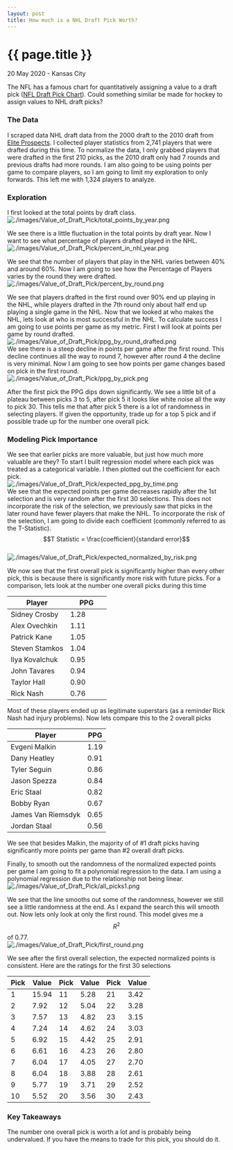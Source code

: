 ```yaml
---
layout: post
title: How much is a NHL Draft Pick Worth?
---
```


{{ page.title }}
================

<p class="meta">20 May 2020 - Kansas City</p> 

The NFL has a famous chart for quantitatively assigning a value to a draft pick ([NFL Draft Pick Chart](https://www.pro-football-reference.com/draft/draft_trade_value.htm)).  Could something similar be made for hockey to assign values to NHL draft picks? 

### The Data
I scraped data NHL draft data from the 2000 draft to the 2010 draft from [Elite Prospects](https://www.eliteprospects.com/).  I collected player statistics from 2,741 players that were drafted during this time.  To normalize the data, I only grabbed players that were drafted in the first 210 picks, as the 2010 draft only had 7 rounds and previous drafts had more rounds.  I am also going to be using points per game to compare players, so I am going to limit my exploration to only forwards.  This left me with 1,324 players to analyze.   

### Exploration 

I first looked at the total points by draft class.<br>
![./images/Value_of_Draft_Pick/total_points_by_year.png](https://raw.githubusercontent.com/sik-flow/sik-flow.github.io/master/_posts/Images/Value_of_Draft_Pick/total_points_by_year.png)

We see there is a little fluctuation in the total points by draft year.  Now I want to see what percentage of players drafted played in the NHL.<br>
![./images/Value_of_Draft_Pick/percent_in_nhl_year.png](https://raw.githubusercontent.com/sik-flow/sik-flow.github.io/master/_posts/Images/Value_of_Draft_Pick/percent_in_nhl_year.png)

We see that the number of players that play in the NHL varies between 40% and around 60%.  Now I am going to see how the Percentage of Players varies by the round they were drafted.<br>
![./images/Value_of_Draft_Pick/percent_by_round.png](https://raw.githubusercontent.com/sik-flow/sik-flow.github.io/master/_posts/Images/Value_of_Draft_Pick/percent_by_round.png)

We see that players drafted in the first round over 90% end up playing in the NHL, while players drafted in the 7th round only about half end up playing a single game in the NHL.  Now that we looked at who makes the NHL, lets look at who is most successful in the NHL.  To calculate success I am going to use points per game as my metric.  First I will look at points per game by round drafted.<br>
![./images/Value_of_Draft_Pick/ppg_by_round_drafted.png](https://raw.githubusercontent.com/sik-flow/sik-flow.github.io/master/_posts/Images/Value_of_Draft_Pick/ppg_by_round_drafted.png)<br>
We see there is a steep decline in points per game after the first round.  This decline continues all the way to round 7, however after round 4 the decline is very minimal.  Now I am going to see how points per game changes based on pick in the first round.<br>
![./images/Value_of_Draft_Pick/ppg_by_pick.png](https://raw.githubusercontent.com/sik-flow/sik-flow.github.io/master/_posts/Images/Value_of_Draft_Pick/ppg_by_pick.png)<br>

After the first pick the PPG dips down significantly.  We see a little bit of a plateau between picks 3 to 5, after pick 5 it looks like white noise all the way to pick 30.  This tells me that after pick 5 there is a lot of randomness in selecting players.  If given the opportunity, trade up for a top 5 pick and if possible trade up for the number one overall pick.  

### Modeling Pick Importance 

We see that earlier picks are more valuable, but just how much more valuable are they? To start I built regression model where each pick was treated as a categorical variable.  I then plotted out the coefficient for each pick.<br>
![./images/Value_of_Draft_Pick/expected_ppg_by_time.png](https://raw.githubusercontent.com/sik-flow/sik-flow.github.io/master/_posts/Images/Value_of_Draft_Pick/expected_ppg_by_pick.png)<br>
We see that the expected points per game decreases rapidly after the 1st selection and is very random after the first 30 selections. This does not incorporate the risk of the selection, we previously saw that picks in the later round have fewer players that make the NHL.  To incorporate the risk of the selection, I am going to divide each coefficient (commonly referred to as the T-Statistic).<br> 
$$T Statistic = \frac{coefficient}{standard error}$$<br>
![./images/Value_of_Draft_Pick/expected_normalized_by_risk.png](https://raw.githubusercontent.com/sik-flow/sik-flow.github.io/master/_posts/Images/Value_of_Draft_Pick/expected_normalized_by_risk.png)

We now see that the first overall pick is significantly higher than every other pick, this is because there is significantly more risk with future picks.  For a comparison, lets look at the number one overall picks during this time<br>

<table>
<colgroup>
<col width="60%" />
<col width="40%" />
</colgroup>
<thead>
<tr class="header">
<th>Player</th>
<th>PPG</th>
</tr>
</thead>
<tbody>
<tr>
<td markdown="span">Sidney Crosby</td>
<td markdown="span">1.28</td>
</tr>
<tr>
<td markdown="span">Alex Ovechkin</td>
<td markdown="span">1.11
</td>
</tr>
<tr>
<td markdown="span">Patrick Kane</td>
<td markdown="span">1.05
</td>
</tr>
<tr>
<td markdown="span">Steven Stamkos</td>
<td markdown="span">1.04
</td>
</tr>
<tr>
<td markdown="span">Ilya Kovalchuk</td>
<td markdown="span">0.95
</td>
</tr>
<tr>
<td markdown="span">John Tavares</td>
<td markdown="span">0.94
</td>
</tr>
<tr>
<td markdown="span">Taylor Hall</td>
<td markdown="span">0.90
</td>
</tr>
<tr>
<td markdown="span">Rick Nash</td>
<td markdown="span">0.76
</td>
</tr>
</tbody>
</table>

Most of these players ended up as legitimate superstars (as a reminder Rick Nash had injury problems).  Now lets compare this to the 2 overall picks<br>

| Player             | PPG  |
|--------------------|------|
| Evgeni Malkin      | 1.19 |
| Dany Heatley       | 0.91 |
| Tyler Seguin       | 0.86 |
| Jason Spezza       | 0.84 |
| Eric Staal         | 0.82 |
| Bobby Ryan         | 0.67 |
| James Van Riemsdyk | 0.65 |
| Jordan Staal       | 0.56 |

We see that besides Malkin, the majority of of #1 draft picks having significantly more points per game than #2 overall draft picks. 

Finally, to smooth out the randomness of the normalized expected points per game I am going to fit a polynomial regression to the data.  I am using a polynomial regression due to the relationship not being linear.<br>
![./images/Value_of_Draft_Pick/all_picks1.png](https://raw.githubusercontent.com/sik-flow/sik-flow.github.io/master/_posts/Images/Value_of_Draft_Pick/all_picks1.png)

We see that the line smooths out some of the randomness, however we still see a little randomness at the end.  As I expand the search this will smooth out.  Now lets only look at only the first round.  This model gives me a $$R^2$$ of 0.77.<br>
![./images/Value_of_Draft_Pick/first_round.png](https://raw.githubusercontent.com/sik-flow/sik-flow.github.io/master/_posts/Images/Value_of_Draft_Pick/first_round.png)

We see after the first overall selection, the expected normalized points is consistent.  Here are the ratings for the first 30 selections<br>

| Pick | Value | Pick | Value | Pick | Value |
|------|-------|------|-------|------|-------|
| 1    | 15.94 | 11   | 5.28  | 21   | 3.42  |
| 2    | 7.92  | 12   | 5.04  | 22   | 3.28  |
| 3    | 7.57  | 13   | 4.82  | 23   | 3.15  |
| 4    | 7.24  | 14   | 4.62  | 24   | 3.03  |
| 5    | 6.92  | 15   | 4.42  | 25   | 2.91  |
| 6    | 6.61  | 16   | 4.23  | 26   | 2.80  |
| 7    | 6.04  | 17   | 4.05  | 27   | 2.70  |
| 8    | 6.04  | 18   | 3.88  | 28   | 2.61  |
| 9    | 5.77  | 19   | 3.71  | 29   | 2.52  |
| 10   | 5.52  | 20   | 3.56  | 30   | 2.43  |

### Key Takeaways

The number one overall pick is worth a lot and is probably being undervalued.  If you have the means to trade for this pick, you should do it.  
